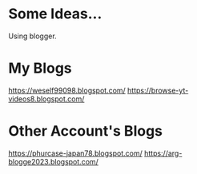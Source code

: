 # Some Ideas...
Using blogger.
# My Blogs
https://weself99098.blogspot.com/
https://browse-yt-videos8.blogspot.com/
# Other Account's Blogs
https://phurcase-japan78.blogspot.com/
https://arg-blogge2023.blogspot.com/
